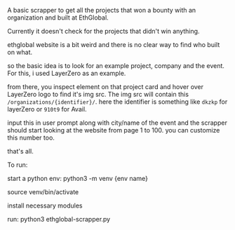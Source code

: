 A basic scrapper to get all the projects that won a bounty with an organization and built at EthGlobal.

Currently it doesn't check for the projects that didn't win anything.

ethglobal website is a bit weird and there is no clear way to find who built on what.

so the basic idea is to look for an example project, company and the event. For this, i used LayerZero as an example.

from there, you inspect element on that project card and hover over LayerZero logo to find it's img src. The img src will contain this `/organizations/{identifier}/`. here the identifier is something like `dkzkp` for layerZero or `910t9` for Avail.

input this in user prompt along with city/name of the event and the scrapper should start looking at the website from page 1 to 100. you can customize this number too.

that's all.

To run:

start a python env: python3 -m venv {env name}

source venv/bin/activate

install necessary modules

run: python3 ethglobal-scrapper.py 
